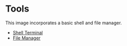 # Tools

This image incorporates a basic shell and file manager.

* [Shell Terminal](/tty/)
* [File Manager](/files/)

<!-- Spacing is added so the footer text doesn't look strange -->

&nbsp;

&nbsp;

&nbsp;

&nbsp;

&nbsp;

&nbsp;
